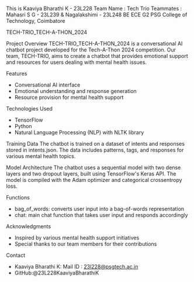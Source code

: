 This is Kaaviya Bharathi K - 23L228
Team Name : Tech Trio
Teammates : Mahasri S G - 23L239 & Nagalakshimi - 23L248
BE ECE G2
PSG College of Technology, Coimbatore

TECH-TRIO_TECH-A-THON_2024

Project Overview
TECH-TRIO_TECH-A-THON_2024 is a conversational AI chatbot project developed for the Tech-A-Thon 2024 competition. Our team, TECH-TRIO, aims to create a chatbot that provides emotional support and resources for users dealing with mental health issues.

Features
- Conversational AI interface
- Emotional understanding and response generation
- Resource provision for mental health support

Technologies Used
- TensorFlow
- Python
- Natural Language Processing (NLP) with NLTK library
  
Training Data
The chatbot is trained on a dataset of intents and responses stored in intents.json. The data includes patterns, tags, and responses for various mental health topics.

Model Architecture
The chatbot uses a sequential model with two dense layers and two dropout layers, built using TensorFlow's Keras API. The model is compiled with the Adam optimizer and categorical crossentropy loss.

Functions

- bag_of_words: converts user input into a bag-of-words representation
- chat: main chat function that takes user input and responds accordingly

Acknowledgments
- Inspired by various mental health support initiatives
- Special thanks to our team members for their contributions

Contact
- Kaaviya Bharathi K: Mail ID : 23l228@psgtech.ac.in
- GitHub:@23L228KaaviyaBharathiK
